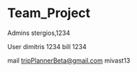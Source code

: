 # Team_Project


Admins
stergios,1234

User
dimitris 1234
bill 1234

mail
tripPlannerBeta@gmail.com
mivast13


